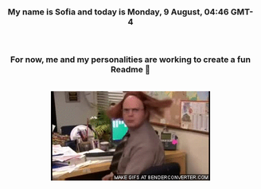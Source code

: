 


<div align="center">
<h3 >My name is Sofia and today is Monday, 9 August, 04:46 GMT-4</h3><br>
<h3 >For now, me and my personalities are working to create a fun Readme 👋
</h3><br>
<img src='img/dwight.gif' alt='working...'/>
</div>

